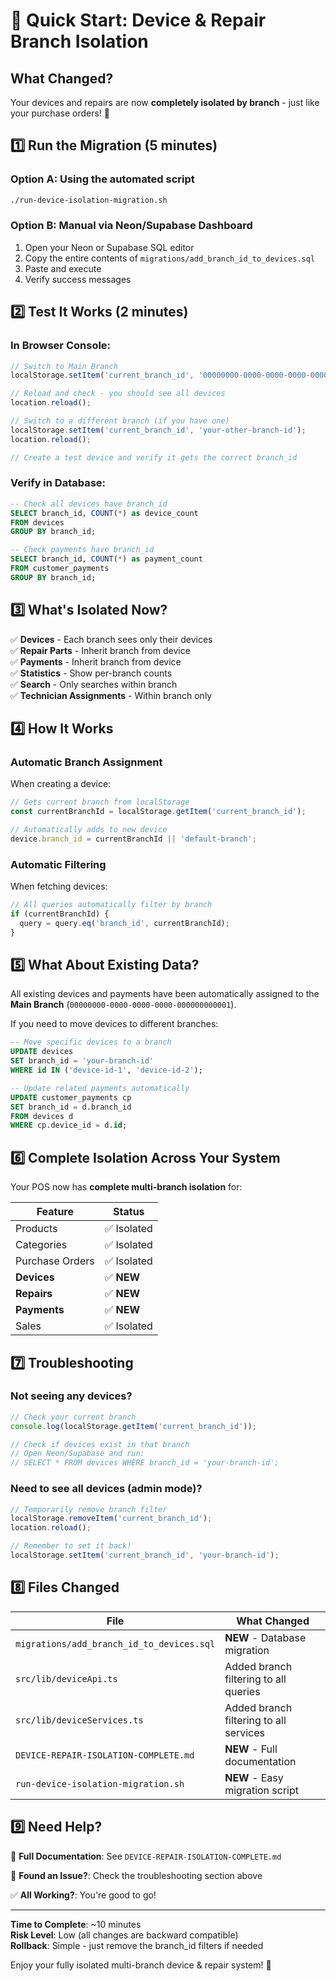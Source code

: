 # 🚀 Quick Start: Device & Repair Branch Isolation

## What Changed?

Your devices and repairs are now **completely isolated by branch** - just like your purchase orders! 🎉

## 1️⃣ Run the Migration (5 minutes)

### Option A: Using the automated script
```bash
./run-device-isolation-migration.sh
```

### Option B: Manual via Neon/Supabase Dashboard
1. Open your Neon or Supabase SQL editor
2. Copy the entire contents of `migrations/add_branch_id_to_devices.sql`
3. Paste and execute
4. Verify success messages

## 2️⃣ Test It Works (2 minutes)

### In Browser Console:
```javascript
// Switch to Main Branch
localStorage.setItem('current_branch_id', '00000000-0000-0000-0000-000000000001');

// Reload and check - you should see all devices
location.reload();

// Switch to a different branch (if you have one)
localStorage.setItem('current_branch_id', 'your-other-branch-id');
location.reload();

// Create a test device and verify it gets the correct branch_id
```

### Verify in Database:
```sql
-- Check all devices have branch_id
SELECT branch_id, COUNT(*) as device_count 
FROM devices 
GROUP BY branch_id;

-- Check payments have branch_id
SELECT branch_id, COUNT(*) as payment_count 
FROM customer_payments 
GROUP BY branch_id;
```

## 3️⃣ What's Isolated Now?

✅ **Devices** - Each branch sees only their devices  
✅ **Repair Parts** - Inherit branch from device  
✅ **Payments** - Inherit branch from device  
✅ **Statistics** - Show per-branch counts  
✅ **Search** - Only searches within branch  
✅ **Technician Assignments** - Within branch only  

## 4️⃣ How It Works

### Automatic Branch Assignment
When creating a device:
```typescript
// Gets current branch from localStorage
const currentBranchId = localStorage.getItem('current_branch_id');

// Automatically adds to new device
device.branch_id = currentBranchId || 'default-branch';
```

### Automatic Filtering
When fetching devices:
```typescript
// All queries automatically filter by branch
if (currentBranchId) {
  query = query.eq('branch_id', currentBranchId);
}
```

## 5️⃣ What About Existing Data?

All existing devices and payments have been automatically assigned to the **Main Branch** (`00000000-0000-0000-0000-000000000001`).

If you need to move devices to different branches:
```sql
-- Move specific devices to a branch
UPDATE devices 
SET branch_id = 'your-branch-id' 
WHERE id IN ('device-id-1', 'device-id-2');

-- Update related payments automatically
UPDATE customer_payments cp
SET branch_id = d.branch_id
FROM devices d
WHERE cp.device_id = d.id;
```

## 6️⃣ Complete Isolation Across Your System

Your POS now has **complete multi-branch isolation** for:

| Feature | Status |
|---------|--------|
| Products | ✅ Isolated |
| Categories | ✅ Isolated |
| Purchase Orders | ✅ Isolated |
| **Devices** | ✅ **NEW** |
| **Repairs** | ✅ **NEW** |
| **Payments** | ✅ **NEW** |
| Sales | ✅ Isolated |

## 7️⃣ Troubleshooting

### Not seeing any devices?
```javascript
// Check your current branch
console.log(localStorage.getItem('current_branch_id'));

// Check if devices exist in that branch
// Open Neon/Supabase and run:
// SELECT * FROM devices WHERE branch_id = 'your-branch-id';
```

### Need to see all devices (admin mode)?
```javascript
// Temporarily remove branch filter
localStorage.removeItem('current_branch_id');
location.reload();

// Remember to set it back!
localStorage.setItem('current_branch_id', 'your-branch-id');
```

## 8️⃣ Files Changed

| File | What Changed |
|------|-------------|
| `migrations/add_branch_id_to_devices.sql` | **NEW** - Database migration |
| `src/lib/deviceApi.ts` | Added branch filtering to all queries |
| `src/lib/deviceServices.ts` | Added branch filtering to all services |
| `DEVICE-REPAIR-ISOLATION-COMPLETE.md` | **NEW** - Full documentation |
| `run-device-isolation-migration.sh` | **NEW** - Easy migration script |

## 9️⃣ Need Help?

📖 **Full Documentation**: See `DEVICE-REPAIR-ISOLATION-COMPLETE.md`

🐛 **Found an Issue?**: Check the troubleshooting section above

✅ **All Working?**: You're good to go!

---

**Time to Complete**: ~10 minutes  
**Risk Level**: Low (all changes are backward compatible)  
**Rollback**: Simple - just remove the branch_id filters if needed

Enjoy your fully isolated multi-branch device & repair system! 🚀

